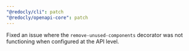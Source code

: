 ```yaml
---
"@redocly/cli": patch
"@redocly/openapi-core": patch
---
```


Fixed an issue where the `remove-unused-components` decorator was not functioning when configured at the API level.

